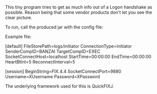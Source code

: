 This tiny program tries to get as much info out of a Logon handshake as possible. Reason being that some vendor products don't let you see the clear picture.

To run, call the produced jar with the config file:

Example file:

[default]
FileStorePath=logs/initiator
ConnectionType=initiator
SenderCompID=BANZAI
TargetCompID=EXEC
SocketConnectHost=localhost
StartTime=00:00:00
EndTime=00:00:00
HeartBtInt=5
ReconnectInterval=5

[session]
BeginString=FIX.4.4
SocketConnectPort=9880
Username=XUsername
Password=XPassword

The underlying framework used for this is QuickFIXJ.